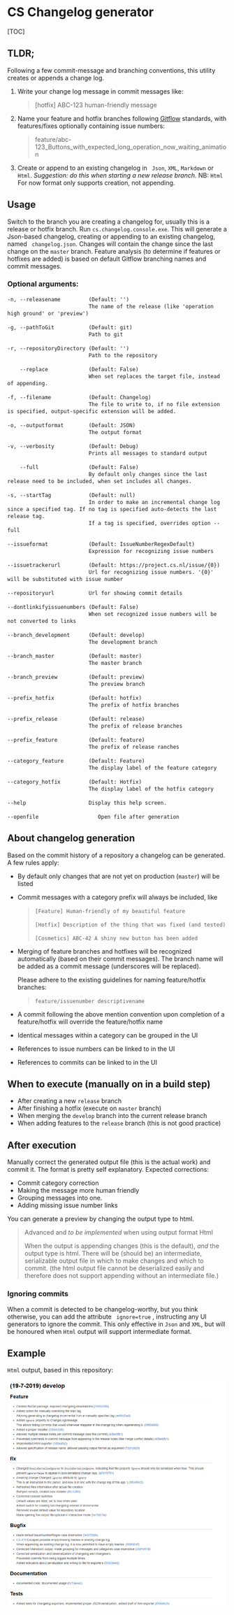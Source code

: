 # CS Changelog generator

[TOC]

## TLDR;

Following a few commit-message and branching conventions, this utility creates or appends a change log.

1. Write your change log message in commit messages like:

   > [hotfix] ABC-123 human-friendly message 

2. Name your feature and hotfix branches following [Gitflow](https://nvie.com/posts/a-successful-git-branching-model/) standards, with features/fixes optionally containing issue numbers:

   > feature/abc-123_Buttons_with_expected_long_operation_now_waiting_animation 

3. Create or append to an existing changelog in ` Json`, `XML`, `Markdown` or `Html`.
   *Suggestion: do this when starting a new release branch.*
   NB: `Html`  For now format only supports creation, not appending.

## Usage

Switch to the branch you are creating a changelog for, usually this is a release or hotfix branch.
Run `cs.changelog.console.exe`. 
This will generate a Json-based changelog, creating or appending to an existing changelog, named ` changelog.json`. Changes will contain the change since the last change on the `master` branch.
Feature analysis (to determine if features or hotfixes are added) is based on default Gitflow branching names and commit messages.

### Optional arguments:

```
-n, --releasename         (Default: '')
                          The name of the release (like 'operation high ground' or 'preview')

-g, --pathToGit           (Default: git)
                          Path to git

-r, --repositoryDirectory (Default: '')
                          Path to the repository

    --replace             (Default: False)
                          When set replaces the target file, instead of appending.

-f, --filename            (Default: Changelog)
                          The file to write to, if no file extension is specified, output-specific extension will be added.

-o, --outputformat        (Default: JSON)
                          The output format

-v, --verbosity           (Default: Debug)
                          Prints all messages to standard output

    --full                (Default: False)
                          By default only changes since the last release need to be included, when set includes all changes.

-s, --startTag            (Default: null)
                          In order to make an incremental change log since a specified tag. If no tag is specified auto-detects the last release tag.
                          If a tag is specified, overrides option --full

--issueformat             (Default: IssueNumberRegexDefault)
                          Expression for recognizing issue numbers

--issuetrackerurl         (Default: https://project.cs.nl/issue/{0})
                          Url for recognizing issue numbers. '{0}' will be substituted with issue number

--repositoryurl           Url for showing commit details

--dontlinkifyissuenumbers (Default: False)
                          When set recognized issue numbers will be not converted to links

--branch_development      (Default: develop)
                          The development branch

--branch_master           (Default: master)
                          The master branch

--branch_preview          (Default: preview)
                          The preview branch

--prefix_hotfix           (Default: hotfix)
                          The prefix of hotfix branches

--prefix_release          (Default: release)
                          The prefix of release branches

--prefix_feature          (Default: feature)
                          The prefix of release ranches

--category_feature        (Default: Feature)
                          The display label of the feature category

--category_hotfix         (Default: Hotfix)
                          The display label of the hotfix category

--help                    Display this help screen.

--openfile                   Open file after generation
```

## About changelog generation

Based on the commit history of a repository a changelog can be generated. A few rules apply:

- By default only changes that are not yet on production (`master`) will be listed

- Commit messages with a category prefix will always be included, like

  > `[Feature] Human-friendly of my beautiful feature`
  >
  > `[Hotfix] Description of the thing that was fixed (and tested)` 
  >
  > `[Cosmetics] ABC-42 A shiny new button has been added`

- Merging of feature branches and hotfixes will be recognized automatically (based on their commit messages). The branch name will be added as a commit message (underscores will be replaced).

  Please adhere to the existing guidelines for naming feature/hotfix branches:

  > `feature/issuenumber descriptivename`

- A commit following the above mention convention upon completion of a feature/hotfix will override the feature/hotfix name

- Identical messages within a category can be grouped in the UI 

- References to issue numbers can be linked to in the UI

- References to commits can be linked to in the UI

## When to execute (manually on in a build step)

- After creating a new `release` branch
- After finishing a hotfix (execute on ``master`` branch)
- When merging the ``develop`` branch into the current release branch
- When adding features to the `release` branch (this is not good practice)

## After execution

Manually correct the generated output file (this is the actual work) and commit it. The format is pretty self explanatory.
Expected corrections:

- Commit category correction
- Making the message more human friendly
- Grouping messages into one.
- Adding missing issue number links

You can generate a preview by changing the output type to html.

> Advanced and *to be implemented* when using output format Html
>
> When the output is appending changes (this is the default), *and* the output type is html. There will be (should be) an intermediate, serializable output file in which to make changes and which to commit. (the html output file cannot be deserialized easily and therefore does not support appending without an intermediate file.)

### Ignoring commits

When a commit is detected to be changelog-worthy, but you think otherwise, you can add the attribute ` ignore=true` , instructing any UI generators to ignore the commit. This only effective in `Json` and `XML`, but will be honoured when `Html` output will support intermediate format.

## Example

`Html` output, based in this repository:

![Example output](Changelog_Example.png)

